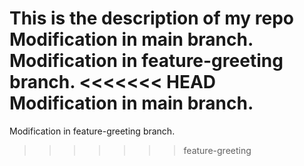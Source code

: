 This is the description of my repo
Modification in main branch.
Modification in feature-greeting branch.
<<<<<<< HEAD
Modification in main branch.
=======
Modification in feature-greeting branch.
>>>>>>> feature-greeting

